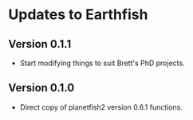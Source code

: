 # Updates to Earthfish




## Version 0.1.1
 * Start modifying things to suit Brett's PhD projects.

## Version 0.1.0
 * Direct copy of planetfish2 version 0.6.1 functions. 





